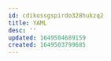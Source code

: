 ```yaml
---
id: cdikossgspirdo328hukzq2
title: YAML
desc: ''
updated: 1649504689159
created: 1649503799685
---
```


